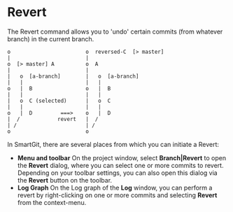 # Revert

The Revert command allows you to 'undo' certain commits (from whatever
branch) in the current branch.



``` text
o                        o  reversed-C  [> master]
|                        |
o  [> master] A          o  A
|                        |
|   o  [a-branch]        |   o  [a-branch]
|   |                    |   |
o   |  B                 o   |  B
|   |                    |   |
|   o  C (selected)      |   o  C
|   |                    |   |
o   |  D         ===>    o   |  D
|  /            revert   |  /
| /                      | /
o                        o
```



In SmartGit, there are several places from which you can initiate a
Revert:

-   **Menu and toolbar** On the project window, select
    **Branch\|Revert** to open the **Revert** dialog, where you can
    select one or more commits to revert. Depending on your toolbar
    settings, you can also open this dialog via the **Revert** button on
    the toolbar.
-   **Log Graph** On the Log graph of the **Log** window, you can
    perform a revert by right-clicking on one or more commits and
    selecting **Revert** from the context-menu.
